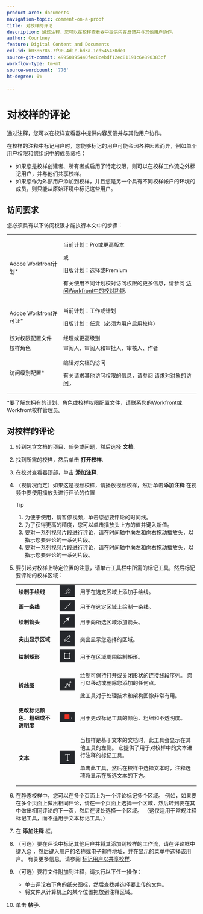 ```yaml
---
product-area: documents
navigation-topic: comment-on-a-proof
title: 对校样的评论
description: 通过注释，您可以在校样查看器中提供内容反馈并与其他用户协作。
author: Courtney
feature: Digital Content and Documents
exl-id: b0386786-7f90-4d1c-bd3a-1cd545430de1
source-git-commit: 49950895440fec8cebdf12ec81191c6e890383cf
workflow-type: tm+mt
source-wordcount: '776'
ht-degree: 0%

---
```


# 对校样的评论

通过注释，您可以在校样查看器中提供内容反馈并与其他用户协作。

在校样的注释中标记用户时，您能够标记的用户可能会因各种因素而异，例如单个用户权限和您组织中的成员资格：

* 如果您是校样创建者、所有者或启用了特定权限，则可以在校样工作流之外标记用户，并与他们共享校样。
* 如果您作为外部用户添加到校样，并且您是另一个具有不同校样帐户的环境的成员，则只能从原始环境中标记这些用户。 <!--For more information, see [Proofing collaboration limitations with people outside of your organization](../../../../review-and-approve-work/proofing/tips-tricks-and-troubleshooting/collaboration-with-members-outside-of-your-organization.md)-->

## 访问要求

您必须具有以下访问权限才能执行本文中的步骤：

<table style="table-layout:auto"> 
 <col> 
 <col> 
 <tbody> 
  <tr> 
   <td role="rowheader">Adobe Workfront计划*</td> 
   <td> <p>当前计划：Pro或更高版本</p> <p>或</p> <p>旧版计划：选择或Premium</p> <p>有关使用不同计划校对访问权限的更多信息，请参阅 <a href="/help/quicksilver/administration-and-setup/manage-workfront/configure-proofing/access-to-proofing-functionality.md" class="MCXref xref">访问Workfront中的校对功能</a>.</p> </td> 
  </tr> 
  <tr> 
   <td role="rowheader">Adobe Workfront许可证*</td> 
   <td> <p>当前计划：工作或计划</p> <p>旧版计划：任意（必须为用户启用校样）</p> </td> 
  </tr> 
  <tr> 
   <td role="rowheader">校对权限配置文件 </td> 
   <td>经理或更高级别</td> 
  </tr> 
  <tr> 
   <td role="rowheader">校样角色</td> 
   <td>审阅人、审阅人和审批人、审核人、作者</td> 
  </tr> 
  <tr> 
   <td role="rowheader">访问级别配置*</td> 
   <td> <p>编辑对文档的访问</p> <p>有关请求其他访问权限的信息，请参阅 <a href="../../../../workfront-basics/grant-and-request-access-to-objects/request-access.md" class="MCXref xref">请求对对象的访问 </a>.</p> </td> 
  </tr> 
 </tbody> 
</table>

&#42;要了解您拥有的计划、角色或校样权限配置文件，请联系您的Workfront或Workfront校样管理员。

## 对校样的评论

1. 转到包含文档的项目、任务或问题，然后选择 **文档**.
1. 找到所需的校样，然后单击 **打开校样**.

1. 在校对查看器顶部，单击 **添加注释**.
1. （视情况而定）如果这是视频校样，请播放视频校样，然后单击&#x200B;**添加注释** 在视频中要使用播放头进行评论的位置

   >[!TIP]
   >
   >1. 为便于使用，请暂停视频，单击您想要评论的时间线。
   >1. 为了获得更高的精度，您可以单击播放头上方的值并键入新值。
   >1. 要对一系列视频片段进行评论，请在时间轴中向左和向右拖动播放头，以指示您要评论的一系列片段。
   >1. 要对一系列视频片段进行评论，请在时间轴中向左和向右拖动播放头，以指示您要评论的一系列片段。


1. 要引起对校样上特定位置的注意，请单击工具栏中所需的标记工具，然后标记要评论的校样区域：

   <table style="table-layout:auto"> 
    <col> 
    <col> 
    <col> 
    <tbody> 
     <tr> 
      <td role="rowheader"><strong>绘制手绘线</strong> </td> 
      <td> <img src="assets/freehand-line.png"> </td> 
      <td>用于在选定区域上添加手绘线。</td> 
     </tr> 
     <tr> 
      <td role="rowheader"><strong>画一条线</strong> </td> 
      <td> <img src="assets/line.png"> </td> 
      <td>用于在选定区域上绘制一条线。</td> 
     </tr> 
     <tr> 
      <td role="rowheader"><strong>绘制箭头</strong> </td> 
      <td> <img src="assets/arrow.png"> </td> 
      <td>用于向所选区域添加箭头。</td> 
     </tr> 
     <tr> 
      <td role="rowheader"><strong>突出显示区域</strong> </td> 
      <td> <img src="assets/highlight.png"> </td> 
      <td>突出显示您选择的区域。</td> 
     </tr> 
     <tr> 
      <td role="rowheader"><strong>绘制矩形</strong> </td> 
      <td> <img src="assets/rectangle.png"> </td> 
      <td>用于在区域周围绘制矩形。</td> 
     </tr> 
     <tr> 
      <td role="rowheader"><strong>折线图</strong> </td> 
      <td> <img src="assets/polyline.png"> </td> 
      <td> <p>绘制可保持打开或关闭形状的连接线段序列。 您可以移动或删除您添加的任何点。 </p> <p>此工具对于处理技术和架构图像非常有用。</p> </td> 
     </tr> 
     <tr> 
      <td role="rowheader"><strong>更改标记颜色、粗细或不透明度</strong> </td> 
      <td> <img src="assets/change-color.png"> </td> 
      <td>用于更改标记工具的颜色、粗细和不透明度。</td> 
     </tr> 
     <tr> 
      <td role="rowheader"><strong>文本</strong> </td> 
      <td> <img src="assets/copy-of-text.png"> </td> 
      <td> <p>当校样是基于文本的文档时，此工具会显示在其他工具的左侧。 它提供了用于对校样中的文本进行注释的标记工具。 <br></p> <p>单击此工具，然后在校样中选择文本时，注释选项将显示在所选文本的下方。<br></p> </td> 
     </tr> 
    </tbody> 
   </table>

1. 在静态校样中，您可以在多个页面上为一个评论标记多个区域。 例如，如果要在多个页面上做出相同评论，请在一个页面上选择一个区域，然后转到要在其中做出相同评论的下一页，然后在该处选择一个区域。 （这仅适用于常规注释标记工具，而不适用于文本标记工具。）
1. 在 **添加注释** 框。
1. （可选）要在评论中标记其他用户并将其添加到校样的工作流，请在评论框中键入@ ，然后键入用户的名称或电子邮件地址，并在显示的菜单中选择该用户。 有关更多信息，请参阅 [标记用户以共享校样](../../../../review-and-approve-work/proofing/reviewing-proofs-within-workfront/comment-on-a-proof/tag-users-to-share-proof.md).
1. （可选）要将文件附加到注释，请执行以下任一操作：

   * 单击评论右下角的纸夹图标，然后查找并选择要上传的文件。
   * 将文件从计算机上的某个位置拖放到注释区域。

1. 单击 **帖子**.
